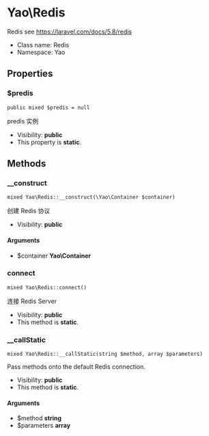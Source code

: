 Yao\Redis
===============

Redis
see https://laravel.com/docs/5.8/redis




* Class name: Redis
* Namespace: Yao





Properties
----------


### $predis

    public mixed $predis = null

predis 实例



* Visibility: **public**
* This property is **static**.


Methods
-------


### __construct

    mixed Yao\Redis::__construct(\Yao\Container $container)

创建 Redis 协议



* Visibility: **public**


#### Arguments
* $container **Yao\Container**



### connect

    mixed Yao\Redis::connect()

连接 Redis Server



* Visibility: **public**
* This method is **static**.




### __callStatic

    mixed Yao\Redis::__callStatic(string $method, array $parameters)

Pass methods onto the default Redis connection.



* Visibility: **public**
* This method is **static**.


#### Arguments
* $method **string**
* $parameters **array**



